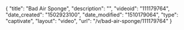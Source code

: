 {
    "title": "Bad Air Sponge",
    "description": "",
    "videoid": "111179764",
    "date_created": "1502923100",
    "date_modified": "1510179064",
    "type": "captivate",
    "layout": "video",
    "url": "\/v\/bad-air-sponge\/111179764"
}